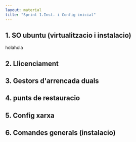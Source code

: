 ```yaml
---
layout: material
title: "Sprint 1.Inst. i Config inicial"
---
```


## 1. SO ubuntu (virtualitzacio i instalacio)

holahola

## 2. Llicenciament



## 3. Gestors d'arrencada duals



## 4. punts de restauracio



## 5. Config xarxa



## 6. Comandes generals (instalacio)



